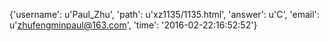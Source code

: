 {'username': u'Paul_Zhu', 'path': u'xz1135/1135.html', 'answer': u'C', 'email': u'zhufengminpaul@163.com', 'time': '2016-02-22:16:52:52'}